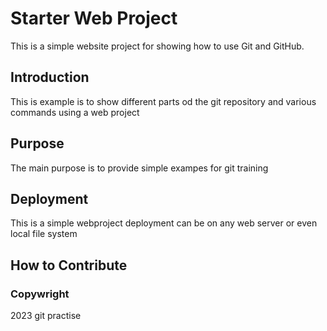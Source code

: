 # Starter Web Project

This is a simple website project for showing how to use Git and GitHub.

## Introduction

This is example is to show different parts od the git repository and various commands using a web project

## Purpose
 The main purpose is to provide simple exampes for git training

## Deployment
This is a simple webproject deployment can be on any web server or even local file system

## How to Contribute

### Copywright
2023
git practise
